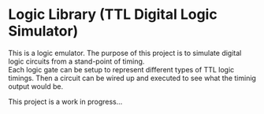 # Logic Library (TTL Digital Logic Simulator)

This is a logic emulator.  The purpose of this project is to simulate digital logic circuits from a stand-point of timing.  
Each logic gate can be setup to represent different types of TTL logic timings.  Then a circuit can be wired up and executed 
to see what the timinig output would be.

This project is a work in progress...
